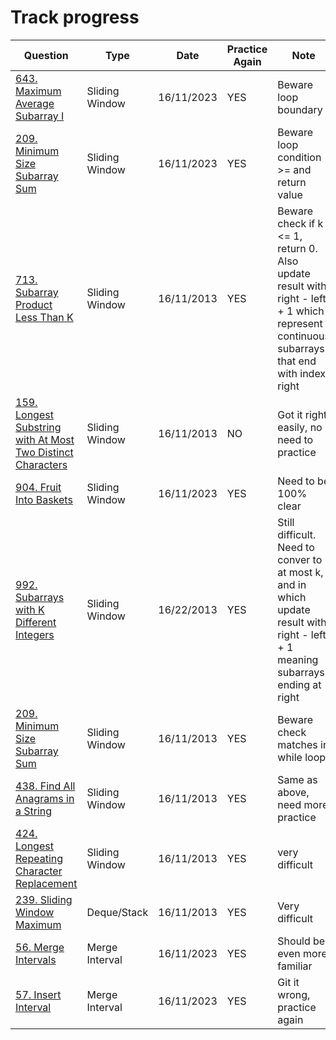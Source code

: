 # Track progress
|Question                 | Type         | Date           | Practice Again | Note
| ---------------------- | ------------- |  ------------- | -------------  | ------------- | 
|[643. Maximum Average Subarray I](https://leetcode.com/problems/maximum-average-subarray-i) | Sliding Window | 16/11/2023 | YES | Beware loop boundary |  
|[209. Minimum Size Subarray Sum](https://leetcode.com/problems/minimum-size-subarray-sum) | Sliding Window |  16/11/2023 | YES | Beware loop condition >= and return value|
|[713. Subarray Product Less Than K](https://leetcode.com/problems/subarray-product-less-than-k)  | Sliding Window | 16/11/2013 | YES | Beware check if k <= 1, return 0. Also update result with right - left + 1 which represent continuous subarrays that end with index right |  
|[159. Longest Substring with At Most Two Distinct Characters](https://leetcode.com/problems/longest-substring-with-at-most-two-distinct-characters) | Sliding Window | 16/11/2013 | NO | Got it right easily, no need to practice
| [904. Fruit Into Baskets](https://leetcode.com/problems/fruit-into-baskets) | Sliding Window | 16/11/2023 | YES | Need to be 100% clear
|[992. Subarrays with K Different Integers](https://leetcode.com/problems/subarrays-with-k-different-integers) | Sliding Window | 16/22/2013 | YES | Still difficult. Need to conver to at most k, and in which update result with right - left + 1 meaning subarrays ending at right | 
|[209. Minimum Size Subarray Sum](https://leetcode.com/problems/minimum-size-subarray-sum) | Sliding Window | 16/11/2013 | YES | Beware check matches in while loop |
|[438. Find All Anagrams in a String](https://leetcode.com/problems/find-all-anagrams-in-a-string) | Sliding Window | 16/11/2013 | YES | Same as above, need more practice 
|[424. Longest Repeating Character Replacement](https://leetcode.com/problems/longest-repeating-character-replacement) | Sliding Window | 16/11/2013 | YES | very difficult
|[239. Sliding Window Maximum](https://leetcode.com/problems/sliding-window-maximum) | Deque/Stack | 16/11/2013 | YES | Very difficult
|[56. Merge Intervals](https://leetcode.com/problems/merge-intervals/) | Merge Interval | 16/11/2023 | YES | Should be even more familiar
|[57. Insert Interval](https://leetcode.com/problems/insert-interval/) | Merge Interval  | 16/11/2023 | YES | Git it wrong, practice again
